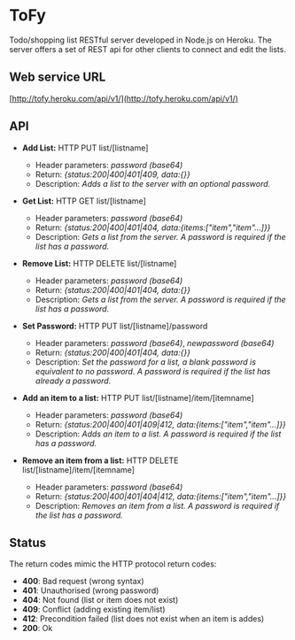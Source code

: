 # ToFy

Todo/shopping list RESTful server developed in Node.js on Heroku.
The server offers a set of REST api for other clients to connect and edit the lists.

## Web service URL
[http://tofy.heroku.com/api/v1/](http://tofy.heroku.com/api/v1/)

## API
* **Add List:** HTTP PUT list/[listname]
    * Header parameters: *password (base64)*
    * Return: *{status:200|400|401|409, data:{}}*
    * Description: *Adds a list to the server with an optional password.*

* **Get List:** HTTP GET list/[listname]
    * Header parameters: *password (base64)*
    * Return: *{status:200|400|401|404, data:{items:["item","item"...]}}*
    * Description: *Gets a list from the server. A password is required if the list has a password.*
    
* **Remove List:** HTTP DELETE list/[listname]
    * Header parameters: *password (base64)*
    * Return: *{status:200|400|401|404, data:{}}*
    * Description: *Gets a list from the server. A password is required if the list has a password.*

* **Set Password:** HTTP PUT list/[listname]/password
    * Header parameters: *password (base64)*, *newpassword (base64)*
    * Return: *{status:200|400|401|404, data:{}}*
    * Description: *Set the password for a list, a blank password is equivalent to no password. A password is required if the list has already a password.*

* **Add an item to a list:** HTTP PUT list/[listname]/item/[itemname]
    * Header parameters: *password (base64)*
    * Return: *{status:200|400|401|409|412, data:{items:["item","item"...]}}*
    * Description: *Adds an item to a list. A password is required if the list has a password.*

* **Remove an item from a list:** HTTP DELETE list/[listname]/item/[itemname]
    * Header parameters: *password (base64)*
    * Return: *{status:200|400|401|404|412, data:{items:["item","item"...]}}*
    * Description: *Removes an item from a list. A password is required if the list has a password.*


## Status
The return codes mimic the HTTP protocol return codes:
* **400**: Bad request (wrong syntax)
* **401**: Unauthorised (wrong password)
* **404**: Not found (list or item does not exist)
* **409**: Conflict (adding existing item/list)
* **412**: Precondition failed (list does not exist when an item is addes)
* **200**: Ok


